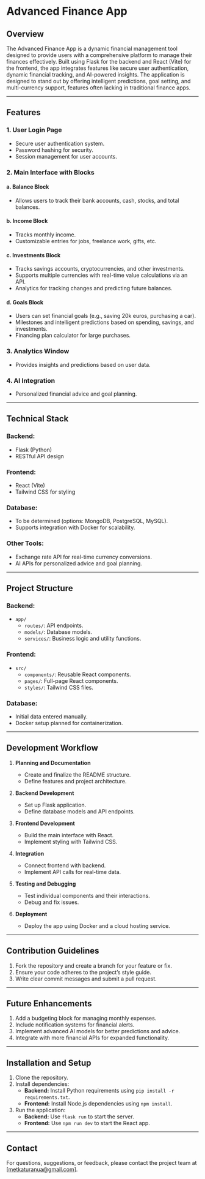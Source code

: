 # Advanced Finance App

## Overview
The Advanced Finance App is a dynamic financial management tool designed to provide users with a comprehensive platform to manage their finances effectively. Built using Flask for the backend and React (Vite) for the frontend, the app integrates features like secure user authentication, dynamic financial tracking, and AI-powered insights. The application is designed to stand out by offering intelligent predictions, goal setting, and multi-currency support, features often lacking in traditional finance apps.

---

## Features
### 1. **User Login Page**
- Secure user authentication system.
- Password hashing for security.
- Session management for user accounts.

### 2. **Main Interface with Blocks**
#### a. **Balance Block**
- Allows users to track their bank accounts, cash, stocks, and total balances.

#### b. **Income Block**
- Tracks monthly income.
- Customizable entries for jobs, freelance work, gifts, etc.

#### c. **Investments Block**
- Tracks savings accounts, cryptocurrencies, and other investments.
- Supports multiple currencies with real-time value calculations via an API.
- Analytics for tracking changes and predicting future balances.

#### d. **Goals Block**
- Users can set financial goals (e.g., saving 20k euros, purchasing a car).
- Milestones and intelligent predictions based on spending, savings, and investments.
- Financing plan calculator for large purchases.

### 3. **Analytics Window**
- Provides insights and predictions based on user data.

### 4. **AI Integration**
- Personalized financial advice and goal planning.

---

## Technical Stack
### Backend:
- Flask (Python)
- RESTful API design

### Frontend:
- React (Vite)
- Tailwind CSS for styling

### Database:
- To be determined (options: MongoDB, PostgreSQL, MySQL).
- Supports integration with Docker for scalability.

### Other Tools:
- Exchange rate API for real-time currency conversions.
- AI APIs for personalized advice and goal planning.

---

## Project Structure
### Backend:
- `app/`
  - `routes/`: API endpoints.
  - `models/`: Database models.
  - `services/`: Business logic and utility functions.

### Frontend:
- `src/`
  - `components/`: Reusable React components.
  - `pages/`: Full-page React components.
  - `styles/`: Tailwind CSS files.

### Database:
- Initial data entered manually.
- Docker setup planned for containerization.

---

## Development Workflow
1. **Planning and Documentation**
   - Create and finalize the README structure.
   - Define features and project architecture.

2. **Backend Development**
   - Set up Flask application.
   - Define database models and API endpoints.

3. **Frontend Development**
   - Build the main interface with React.
   - Implement styling with Tailwind CSS.

4. **Integration**
   - Connect frontend with backend.
   - Implement API calls for real-time data.

5. **Testing and Debugging**
   - Test individual components and their interactions.
   - Debug and fix issues.

6. **Deployment**
   - Deploy the app using Docker and a cloud hosting service.

---

## Contribution Guidelines
1. Fork the repository and create a branch for your feature or fix.
2. Ensure your code adheres to the project’s style guide.
3. Write clear commit messages and submit a pull request.

---

## Future Enhancements
1. Add a budgeting block for managing monthly expenses.
2. Include notification systems for financial alerts.
3. Implement advanced AI models for better predictions and advice.
4. Integrate with more financial APIs for expanded functionality.

---

## Installation and Setup
1. Clone the repository.
2. Install dependencies:
   - **Backend:** Install Python requirements using `pip install -r requirements.txt`.
   - **Frontend:** Install Node.js dependencies using `npm install`.
3. Run the application:
   - **Backend:** Use `flask run` to start the server.
   - **Frontend:** Use `npm run dev` to start the React app.

---

## Contact
For questions, suggestions, or feedback, please contact the project team at [metkaturanua@gmail.com].

